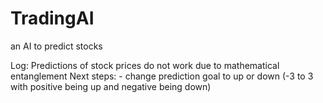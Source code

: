 # TradingAI
an AI to predict stocks

Log: Predictions of stock prices do not work due to mathematical entanglement
Next steps: - change prediction goal to up or down (-3 to 3 with positive being up and negative being down)
